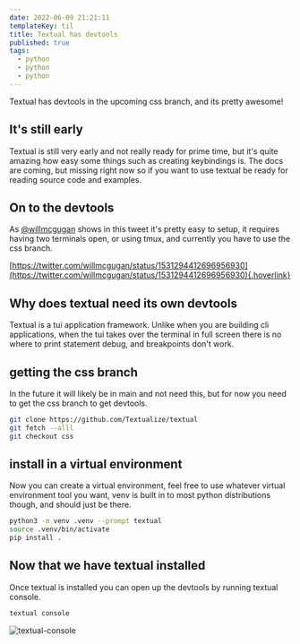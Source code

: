 ```yaml
---
date: 2022-06-09 21:21:11
templateKey: til
title: Textual has devtools
published: true
tags:
  - python
  - python
  - python
---
```


Textual has devtools in the upcoming css branch, and its pretty awesome!

## It's still early

Textual is still very early and not really ready for prime time, but it's quite
amazing how easy some things such as creating keybindings is. The docs are
coming, but missing right now so if you want to use textual be ready for
reading source code and examples.

## On to the devtools

As [@willmcgugan](https://twitter.com/willmcgugan) shows in this tweet it's
pretty easy to setup, it requires having two terminals open, or using tmux, and
currently you have to use the css branch.

[https://twitter.com/willmcgugan/status/1531294412696956930](https://twitter.com/willmcgugan/status/1531294412696956930){.hoverlink}

## Why does textual need its own devtools

Textual is a tui application framework. Unlike when you are building cli
applications, when the tui takes over the terminal in full screen there is no
where to print statement debug, and breakpoints don't work.

## getting the css branch

In the future it will likely be in main and not need this, but for now you need
to get the css branch to get devtools.

```bash
git clone https://github.com/Textualize/textual
git fetch --alll
git checkout css
```

## install in a virtual environment

Now you can create a virtual environment, feel free to use whatever virtual
environment tool you want, venv is built in to most python distributions
though, and should just be there.

```bash
python3 -m venv .venv --prompt textual
source .venv/bin/activate
pip install .
```

## Now that we have textual installed

Once textual is installed you can open up the devtools by running textual console.

```bash
textual console
```

![textual-console](https://screenshots.waylonwalker.com/textual-console.webp)
